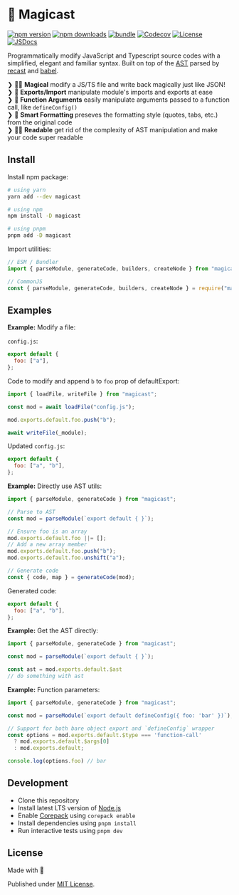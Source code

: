 # 🧀 Magicast

[![npm version][npm-version-src]][npm-version-href]
[![npm downloads][npm-downloads-src]][npm-downloads-href]
[![bundle][bundle-src]][bundle-href]
[![Codecov][codecov-src]][codecov-href]
[![License][license-src]][license-href]
[![JSDocs][jsdocs-src]][jsdocs-href]

Programmatically modify JavaScript and Typescript source codes with a simplified, elegant and familiar syntax. Built on top of the [AST](https://en.wikipedia.org/wiki/Abstract_syntax_tree) parsed by [recast](https://github.com/benjamn/recast) and [babel](https://babeljs.io/).

❯ 🧙🏼 **Magical** modify a JS/TS file and write back magically just like JSON!<br>
❯ 🔀 **Exports/Import** manipulate module's imports and exports at ease<br>
❯ 💼 **Function Arguments** easily manipulate arguments passed to a function call, like `defineConfig()`<br>
❯ 🎨 **Smart Formatting** preseves the formatting style (quotes, tabs, etc.) from the original code<br>
❯ 🧑‍💻 **Readable** get rid of the complexity of AST manipulation and make your code super readable<br>

## Install

Install npm package:

```sh
# using yarn
yarn add --dev magicast

# using npm
npm install -D magicast

# using pnpm
pnpm add -D magicast
```

Import utilities:

```js
// ESM / Bundler
import { parseModule, generateCode, builders, createNode } from "magicast";

// CommonJS
const { parseModule, generateCode, builders, createNode } = require("magicast");
```

## Examples

**Example:** Modify a file:

`config.js`:

```js
export default {
  foo: ["a"],
};
```

Code to modify and append `b` to `foo` prop of defaultExport:

```js
import { loadFile, writeFile } from "magicast";

const mod = await loadFile("config.js");

mod.exports.default.foo.push("b");

await writeFile(_module);
```

Updated `config.js`:

```js
export default {
  foo: ["a", "b"],
};
```

**Example:** Directly use AST utils:

```js
import { parseModule, generateCode } from "magicast";

// Parse to AST
const mod = parseModule(`export default { }`);

// Ensure foo is an array
mod.exports.default.foo ||= [];
// Add a new array member
mod.exports.default.foo.push("b");
mod.exports.default.foo.unshift("a");

// Generate code
const { code, map } = generateCode(mod);
```

Generated code:

```js
export default {
  foo: ["a", "b"],
};
```

**Example:** Get the AST directly:

```js
import { parseModule, generateCode } from "magicast";

const mod = parseModule(`export default { }`);

const ast = mod.exports.default.$ast
// do something with ast
```

**Example:** Function parameters:

```js
import { parseModule, generateCode } from "magicast";

const mod = parseModule(`export default defineConfig({ foo: 'bar' })`);

// Support for both bare object export and `defineConfig` wrapper
const options = mod.exports.default.$type === 'function-call'
  ? mod.exports.default.$args[0]
  : mod.exports.default;

console.log(options.foo) // bar
```

## Development

- Clone this repository
- Install latest LTS version of [Node.js](https://nodejs.org/en/)
- Enable [Corepack](https://github.com/nodejs/corepack) using `corepack enable`
- Install dependencies using `pnpm install`
- Run interactive tests using `pnpm dev`

## License

Made with 💛

Published under [MIT License](./LICENSE).

<!-- Badges -->


[npm-version-src]: https://img.shields.io/npm/v/magicast?style=flat&colorA=18181B&colorB=F0DB4F
[npm-version-href]: https://npmjs.com/package/magicast
[npm-downloads-src]: https://img.shields.io/npm/dm/magicast?style=flat&colorA=18181B&colorB=F0DB4F
[npm-downloads-href]: https://npmjs.com/package/magicast
[codecov-src]: https://img.shields.io/codecov/c/gh/unjs/magicast/main?style=flat&colorA=18181B&colorB=F0DB4F
[codecov-href]: https://codecov.io/gh/unjs/magicast
[bundle-src]: https://img.shields.io/bundlephobia/minzip/magicast?style=flat&colorA=18181B&colorB=F0DB4F
[bundle-href]: https://bundlephobia.com/result?p=magicast
[license-src]: https://img.shields.io/github/license/unjs/magicast.svg?style=flat&colorA=18181B&colorB=F0DB4F
[license-href]: https://github.com/unjs/magicast/blob/main/LICENSE
[jsdocs-src]: https://img.shields.io/badge/jsDocs.io-reference-18181B?style=flat&colorA=18181B&colorB=F0DB4F
[jsdocs-href]: https://www.jsdocs.io/package/magicast
